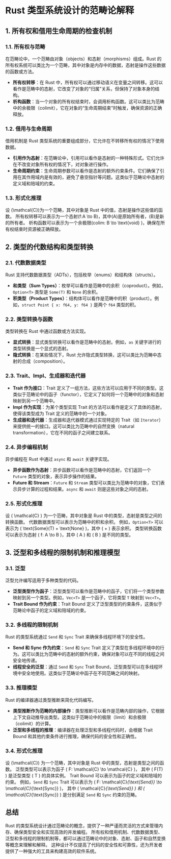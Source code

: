 # Rust 类型系统设计的范畴论解释

## 1. 所有权和借用生命周期的检查机制

### 1.1. 所有权与范畴

在范畴论中，一个范畴由对象（objects）和态射（morphisms）组成。Rust 的所有权系统可以类比为一个范畴，其中对象是内存中的数据，态射是操作这些数据的函数或方法。

- **所有权转移**：在 Rust 中，所有权可以通过移动语义在变量之间转移。这可以看作是范畴中的态射，它改变了对象的“归属”关系，但保持了对象本身的结构。
- **析构函数**：当一个对象的所有权结束时，会调用析构函数。这可以类比为范畴中的余极限（colimit），它在对象的“生命周期结束”时触发，确保资源的正确释放。

### 1.2. 借用与生命周期

借用机制是 Rust 类型系统的重要组成部分，它允许在不转移所有权的情况下使用数据。

- **引用作为态射**：在范畴论中，引用可以看作是态射的一种特殊形式。它们允许在不改变对象所有权的情况下，对对象进行操作。
- **生命周期约束**：生命周期参数可以看作是态射的额外约束条件。它们确保了引用在其作用域内是有效的，避免了悬空指针等问题。这类似于范畴论中态射的定义域和陪域的约束。

### 1.3. 形式化推理

设 \(\mathcal{C}\)为一个范畴，其中对象是 Rust 中的值，态射是操作这些值的函数。
所有权转移可以表示为一个态射\(f:A \to B\)，其中\(A\)是原始所有者，\(B\)是新的所有者。
析构函数可以表示为一个余极限\(colim: B \to \text{void} \)，确保在所有权结束时资源被正确释放。

## 2. 类型的代数结构和类型转换

### 2.1. 代数数据类型

Rust 支持代数数据类型（ADTs），包括枚举（enums）和结构体（structs）。

- **和类型（Sum Types）**：枚举可以看作是范畴中的余积（coproduct）。例如，`Option<T>` 类型是 `Some(T)` 和 `None` 的余积。
- **积类型（Product Types）**：结构体可以看作是范畴中的积（product）。例如，`struct Point { x: f64, y: f64 }` 是两个 `f64` 类型的积。

### 2.2. 类型转换与函数

类型转换在 Rust 中通过函数或方法实现。

- **显式转换**：显式类型转换可以看作是范畴中的态射。例如，`as` 关键字进行的类型转换是一个显式的态射。
- **隐式转换**：在某些情况下，Rust 允许隐式类型转换，这可以类比为范畴中态射的合成（composition）。

### 2.3. Trait、Impl、生成器和迭代器

- **Trait 作为接口**：Trait 定义了一组方法，这些方法可以应用于不同的类型。这类似于范畴论中的函子（functor），它定义了如何将一个范畴中的对象和态射映射到另一个范畴中。
- **Impl 作为实现**：为某个类型实现 Trait 的方法可以看作是定义了具体的态射，使得该类型成为 Trait 定义的范畴中的一个对象。
- **生成器和迭代器**：生成器和迭代器模式通过实现特定的 Trait（如 `Iterator`）来提供统一的接口。这可以类比为范畴中的自然变换（natural transformation），它在不同的函子之间建立联系。

### 2.4. 异步编程机制

异步编程在 Rust 中通过 `async` 和 `await` 关键字实现。

- **异步函数作为态射**：异步函数可以看作是范畴中的态射，它们返回一个 `Future` 类型的对象，表示异步操作的结果。
- **Future 和 Stream**：`Future` 和 `Stream` 类型可以类比为范畴中的对象，它们表示异步计算的过程和结果。`async` 和 `await` 则是这些对象之间的态射。

### 2.5. 形式化推理

设 \( \mathcal{C} \) 为一个范畴，其中对象是 Rust 中的类型，态射是类型之间的转换函数。
代数数据类型可以表示为范畴中的积和余积。
例如，`Option<T>` 可以表示为 \( \text{Some}(T) + \text{None} \)，其中 \( + \) 表示余积。
类型转换函数可以表示为态射 \( f: A \to B \)，其中 \( A \) 和 \( B \) 是不同的类型。

## 3. 泛型和多线程的限制机制和推理模型

### 3.1. 泛型

泛型允许编写适用于多种类型的代码。

- **泛型类型作为函子**：泛型类型可以看作是范畴中的函子，它们将一个类型参数映射到另一个类型。例如，`Vec<T>` 是一个函子，它将类型 `T` 映射到 `Vec<T>`。
- **Trait Bound 作为约束**：Trait Bound 定义了泛型类型的约束条件，这类似于范畴论中函子的定义域和陪域的约束。

### 3.2. 多线程的限制机制

Rust 的类型系统通过 `Send` 和 `Sync` Trait 来确保多线程环境下的安全性。

- **Send 和 Sync 作为约束**：`Send` 和 `Sync` Trait 定义了类型在多线程环境中的行为。这可以类比为范畴中的态射的额外约束，确保对象可以在不同的线程之间安全地传递。
- **线程安全的泛型**：通过 `Send` 和 `Sync` Trait Bound，泛型类型可以在多线程环境中安全地使用。这类似于范畴论中函子在不同范畴之间的映射。

### 3.3. 推理模型

Rust 的编译器通过类型推断来简化代码编写。

- **类型推断作为范畴的内部操作**：类型推断可以看作是范畴内部的操作，它根据上下文自动推导出类型。这类似于范畴论中的极限（limit）和余极限（colimit）的计算。
- **泛型和多线程的推理**：编译器在处理泛型和多线程代码时，会根据 Trait Bound 和其他约束条件进行推理，确保代码的安全性和正确性。

### 3.4. 形式化推理

设 \(\mathcal{C}\) 为一个范畴，其中对象是 Rust 中的类型，态射是类型之间的函数。
泛型类型可以表示为函子 \( F: \mathcal{C} \to \mathcal{C} \)，
其中 \( F(T) \) 是泛型类型 \( T \) 的具体实例。
Trait Bound 可以表示为函子的定义域和陪域的约束。
例如，`Send` 和 `Sync` Trait 可以表示为 \( F: \mathcal{C}_{\text{Send}} \to \mathcal{C}_{\text{Sync}} \)，
其中 \( \mathcal{C}_{\text{Send}} \) 和 \( \mathcal{C}_{\text{Sync}} \) 是分别满足 `Send` 和 `Sync` 约束的范畴。

## 总结

Rust 的类型系统设计通过范畴论的概念，提供了一种严谨而灵活的方式来管理内存、确保类型安全和实现高效的并发编程。
所有权和借用机制、代数数据类型、泛型和多线程的限制机制等，都可以通过范畴论中的对象、态射、函子和自然变换等概念来理解和解释。
这种设计不仅提高了代码的安全性和可靠性，还为开发者提供了一种强大的工具来构建高效的软件系统。
